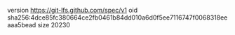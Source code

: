 version https://git-lfs.github.com/spec/v1
oid sha256:4dce85fc380664ce2fb0461b84dd010a6d0f5ee7116747f0068318eeaaa5bead
size 20230

